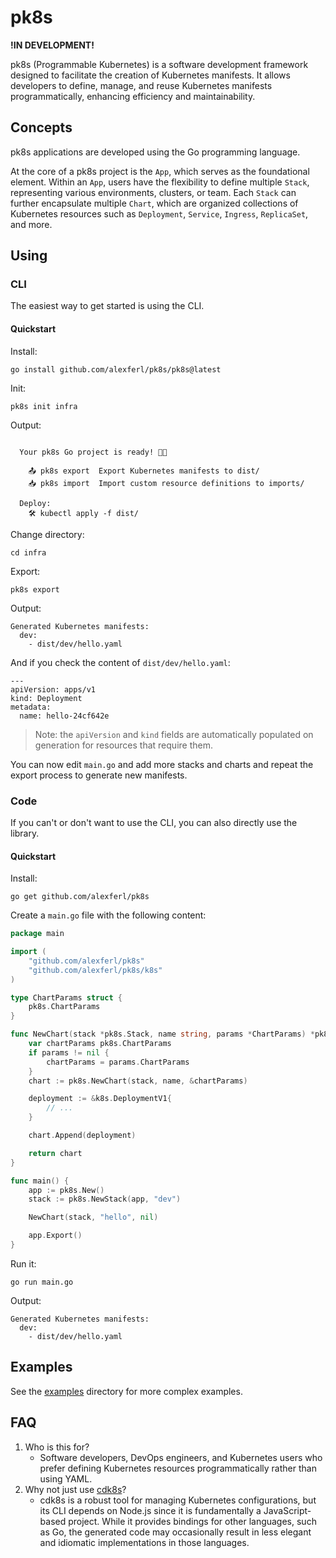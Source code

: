 # pk8s

**!IN DEVELOPMENT!**

pk8s (Programmable Kubernetes) is a software development framework designed to facilitate the creation of Kubernetes manifests.
It allows developers to define, manage, and reuse Kubernetes manifests programmatically, enhancing efficiency and maintainability.

## Concepts

pk8s applications are developed using the Go programming language.

At the core of a pk8s project is the `App`, which serves as the foundational element.
Within an `App`, users have the flexibility to define multiple `Stack`, representing various environments, clusters, or team.
Each `Stack` can further encapsulate multiple `Chart`, which are organized collections of Kubernetes resources such as `Deployment`, `Service`, `Ingress`, `ReplicaSet`, and more.

## Using
### CLI
The easiest way to get started is using the CLI.

#### Quickstart
Install:
```shell
go install github.com/alexferl/pk8s/pk8s@latest
```

Init:
```shell
pk8s init infra
```

Output:
```

  Your pk8s Go project is ready! 🚀✨

    📤 pk8s export  Export Kubernetes manifests to dist/
    📥 pk8s import  Import custom resource definitions to imports/

  Deploy:
    🛠️ kubectl apply -f dist/

```

Change directory:
```shell
cd infra
```

Export:
```shell
pk8s export
```

Output:
```
Generated Kubernetes manifests:
  dev:
    - dist/dev/hello.yaml
```

And if you check the content of `dist/dev/hello.yaml`:
```
---
apiVersion: apps/v1
kind: Deployment
metadata:
  name: hello-24cf642e
```

> Note: the `apiVersion` and `kind` fields are automatically populated on generation for resources that require them.

You can now edit `main.go` and add more stacks and charts and repeat the export process to generate new manifests.

### Code
If you can't or don't want to use the CLI, you can also directly use the library.

#### Quickstart
Install:
```shell
go get github.com/alexferl/pk8s
```

Create a `main.go` file with the following content:

```go
package main

import (
	"github.com/alexferl/pk8s"
	"github.com/alexferl/pk8s/k8s"
)

type ChartParams struct {
	pk8s.ChartParams
}

func NewChart(stack *pk8s.Stack, name string, params *ChartParams) *pk8s.Chart {
	var chartParams pk8s.ChartParams
	if params != nil {
		chartParams = params.ChartParams
	}
	chart := pk8s.NewChart(stack, name, &chartParams)

	deployment := &k8s.DeploymentV1{
		// ...
	}

	chart.Append(deployment)

	return chart
}

func main() {
	app := pk8s.New()
	stack := pk8s.NewStack(app, "dev")

	NewChart(stack, "hello", nil)

	app.Export()
}
```

Run it:
```shell
go run main.go
```

Output:
```
Generated Kubernetes manifests:
  dev:
    - dist/dev/hello.yaml
```

## Examples
See the [examples](examples) directory for more complex examples.

## FAQ
1. Who is this for?
    - Software developers, DevOps engineers, and Kubernetes users who prefer defining Kubernetes resources programmatically rather than using YAML.
2. Why not just use [cdk8s](https://github.com/cdk8s-team/cdk8s)?
    - cdk8s is a robust tool for managing Kubernetes configurations, but its CLI depends on Node.js since it is fundamentally a JavaScript-based project. While it provides bindings for other languages, such as Go, the generated code may occasionally result in less elegant and idiomatic implementations in those languages.
